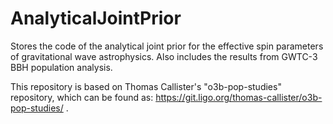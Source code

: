 # AnalyticalJointPrior

Stores the code of the analytical joint prior for the effective spin parameters of gravitational wave astrophysics. Also includes the results from GWTC-3 BBH population analysis.

This repository is based on Thomas Callister's "o3b-pop-studies" repository, which can be found as: https://git.ligo.org/thomas-callister/o3b-pop-studies/ .